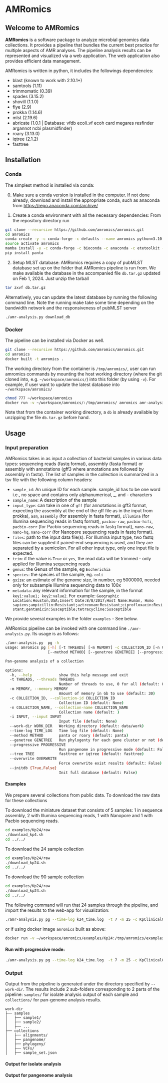 # AMRomics   


## Welcome to AMRomics

**AMRomics** is a software package to analyze microbial genomics data collections.
It provides a pipeline that bundles the current best practice for 
multiple aspects of AMR analyses. The pipeline analysis results can be 
represented and visualized via a web application. The web application also 
provides efficient data management.
 
AMRomics is written in python, it includes the followings dependencies:
 * blast (known to work with 2.10.1+)
 * samtools (1.11)
 * trimmomatic (0.39)
 * spades (3.15.2)
 * shovill (1.1.0)
 * flye (2.9)
 * prokka (1.14.6)
 * mlst (2.19.6)
 * abricate (1.0.1 | Database: vfdb ecoli_vf ecoh card megares resfinder argannot ncbi plasmidfinder)
 * roary (3.13.0) 
 * iqtree (2.1.2)
 * fasttree

## Installation
### Conda
The simplest method is installed via conda:

0. Make sure a conda version is installed in the computer. If not done already, download and install the appropriate conda, such as anaconda from 
   https://repo.anaconda.com/archive/
   
1. Create a conda environment with all the necessary dependencies: From the repository directory run
```bash
git clone --recursive https://github.com/amromics/amromics.git
cd amromics
conda create -y -c conda-forge -c defaults --name amromics python=3.10 mamba
source activate amromics
mamba install -y -c conda-forge -c bioconda -c anaconda -c etetoolkit -c rpetit3 -c defaults --file requirements.txt
pip install panta
```

2. Setup MLST database: AMRomics requires a copy of pubMLST database set up on the folder that AMRomics pipeline is run from. We make available the database in the accompanied file `db.tar.gz` updated on Feb 1, 2024. Just unzip the tarball 
```bash
tar zxvf db.tar.gz
```
Alternatively, you can update the latest database by running the following command line. Note the running make take some time depending on the bandwidth network and the responsiveness of pubMLST server
```
./amr-analysis.py download_db
```
### Docker
The pipeline can be installed via Docker as well.
```bash
git clone --recursive https://github.com/amromics/amromics.git
cd amromics
docker built -t amromics .
```
The working directory from the container is `/tmp/amromics/`, user can run amromics commands by mounting the host working directory (where the git cloned into, e.g. `~/workspace/amromics/`) into this folder (by using `-v`). For example, if user want to update the latest database into `~/workspace/amromics/` 
```bash
chmod 777 ~/workspace/amromics
docker run -v ~/workspace/amromics/:/tmp/amromics/ amromics amr-analysis.py download_db
```
Note that from the container working directory, a `db` is already available by unzipping the file `db.tar.gz` before hand.
## Usage

### Input preparation

AMRomics takes in as input a collection of bacterial samples in various data types: sequencing reads (fastq format), assembly (fasta format) or assembly with annotations (gff3 where annotations are followed by assembly in fasta). The list of samples in the collection is summarized in a tsv file with the following column headers:
- `sample_id`: An unique ID for each sample. sample_id has to be one word i.e., no space and contains only alphanumerical, _, and - characters
- `sample_name`: A description of the sample
- `input_type`: can take in one of `gff` (for annotations in gff3 format, expecting the assembly at the end of the gff file as in the input from prokka), `asm`, `assembly` (for assembly in fasta format), `Illumina` (for Illumina sequencing reads in fastq format), `pacbio-raw`, `pacbio-hifi`, `pacbio-corr` (for Pacbio sequencing reads in fastq format), `nano-raw`, `nano-hq`, `nano-corr` (for Nanopore sequencing reads in fastq format).
- `files`: path to the input data file(s). For Illumina input type, two fastq files can be supplied if paired-end sequencing is used, and they are separated by a semicolon. For all other input type, only one input file is expected.
- `trim`: if the value is `True` or `yes`, the read data will be trimmed - only applied for Illumina sequencing reads
- `genus`: the Genus of the sample, eg `Escherichia`
- `species`: the species of the sample, eg. `coli`
- `gsize`: an estimate of the genome size, in number, eg 5000000, needed only for subsample Illumina sequencing data to 100x
- `metadata`: any relevant information for the sample, in the format `key1:value1; key2:value2`. For example: `Geographic Location:Houston,USA;Insert Date:8/8/2017;Host Name:Human, Homo sapiens;ampicillin:Resistant;aztreonam:Resistant;ciprofloxacin:Resistant;gentamicin:Susceptible;tetracycline:Susceptible`

We provide several examples in the folder `examples` - See below.


AMRomics pipeline can be invoked with one command line `./amr-analysis.py`. Its usage is as follows:

```bash
./amr-analysis.py  pg -h
usage: amromics pg [-h] [-t THREADS] [-m MEMORY] -c COLLECTION_ID [-n COLLECTION_NAME] -i INPUT [--work-dir WORK_DIR] [--time-log TIME_LOG]
                   [--method METHOD] [--genetree GENETREE] [--progressive PROGRESSIVE] [--tree TREE] [--overwrite OVERWRITE] [--initdb {True,False}]

Pan-genome analysis of a collection

options:
  -h, --help            show this help message and exit
  -t THREADS, --threads THREADS
                        Number of threads to use, 0 for all (default: 0)
  -m MEMORY, --memory MEMORY
                        Amount of memory in Gb to use (default: 30)
  -c COLLECTION_ID, --collection-id COLLECTION_ID
                        Collection ID (default: None)
  -n COLLECTION_NAME, --collection-name COLLECTION_NAME
                        Collection name (default: )
  -i INPUT, --input INPUT
                        Input file (default: None)
  --work-dir WORK_DIR   Working directory (default: data/work)
  --time-log TIME_LOG   Time log file (default: None)
  --method METHOD       panta or roary (default: panta)
  --genetree GENETREE   Run phylogenty for each gene cluster or not (default: False)
  --progressive PROGRESSIVE
                        Run pangenome in progressive mode (default: False)
  --tree TREE           fasttree or iqtree (default: fasttree)
  --overwrite OVERWRITE
                        Force overwrite exist results (default: False)
  --initdb {True,False}
                        Init full database (default: False)

```

#### Examples

We prepare several collections from public data. To download the raw data for these collections

To download the miniature dataset that consists of 5 samples: 1 in sequence assembly, 2 with Illumina sequencing reads, 1 with Nanopore and 1 with Pacbio sequencing reads.
```bash
cd examples/Kp24/raw
./download_kp4.sh
cd ../../
```

To download the 24 sample collection
```bash
cd examples/Kp24/raw
./download_kp24.sh
cd ../../
```

To download the 90 sample collection
```bash
cd examples/Kp24/raw
./download_kp24.sh
cd ../../
```

The following command will run that 24 samples through the pipeline, and import the results
to the web-app for visualization:

```bash
./amr-analysis.py pg --time-log k24_time.log  -t 7 -m 25 -c KpClinicalGRBZ -i examples/Kp24/Kp24.tsv --work-dir data/work  -n "Collection of 24 clinical isolates from Greek and Brazil"
```
or if using docker image `amromics` built as above:
```bash
docker run -v ~/workspace/amromics/examples/Kp24:/tmp/amromics/examples/Kp24 amromics amr-analysis.py pg --time-log examples/Kp24/k24_time.log  -t 16 -m 25 -c KpClinicalGRBZ -i examples/Kp24/config_Kp24.tsv --work-dir examples/Kp24/data/work  -n "Collection of 24 clinical isolates from Greek and Brazil"
```
#### Run with progressive mode:
```bash
./amr-analysis.py pg --time-log k24_time.log  -t 7 -m 25 -c KpClinicalGRBZ --progressive True -i examples/Kp89/Kp89.tsv --work-dir data/work  -n "Collection of 24+89 clinical isolates from Greek and Brazil"
```
### Output
Output from the pipeline is generated under the directory specified by `--work-dir`. 
The results include 2 sub-folders corresponding to 2 parts of the pipeline: `samples/` for isolate analysis output of each sample and `collections/` for pan-genome analysis results.
```
work-dir
├── samples
│   ├── sample1/
│   ├── sample2/
│   ├── ...
├── collections
│   ├── alignments/
│   ├── pangenome/
│   ├── phylogeny/
│   ├── VCFs/
│   ├── sample_set.json
```
#### Output for isolate analysis

#### Output for pangenome analysis


